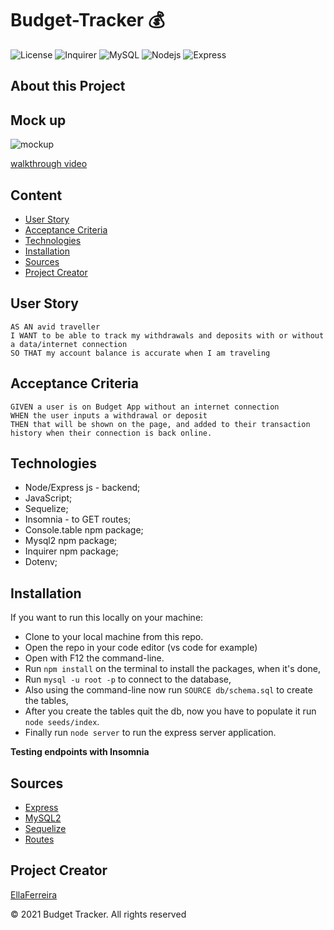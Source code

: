 # Budget-Tracker 💰 

![License](https://img.shields.io/github/license/EllaFerreira/Note-Taker)
![Inquirer](https://img.shields.io/badge/Package-Dotenv-red.svg)
![MySQL](https://img.shields.io/badge/AppWith-MySQL-purple.svg)
![Nodejs](https://img.shields.io/badge/AppWith-NodeJS-blue.svg)
![Express](https://img.shields.io/badge/AppWith-ExpressJS-orange.svg)

## About this Project

## Mock up

![mockup]()

[walkthrough video]()

## Content

- [User Story](#user-story)
- [Acceptance Criteria](#acceptance-criteria)
- [Technologies](#technologies)
- [Installation](#Installation)
- [Sources](#sources)
- [Project Creator](#project-creator)

## User Story
```
AS AN avid traveller
I WANT to be able to track my withdrawals and deposits with or without a data/internet connection
SO THAT my account balance is accurate when I am traveling

```
## Acceptance Criteria
```
GIVEN a user is on Budget App without an internet connection
WHEN the user inputs a withdrawal or deposit
THEN that will be shown on the page, and added to their transaction history when their connection is back online.
```


## Technologies

- Node/Express js - backend;
- JavaScript;
- Sequelize;
- Insomnia - to GET routes;
- Console.table npm package;
- Mysql2 npm package;
- Inquirer npm package;
- Dotenv;

## Installation
If you want to run this locally on your machine:

- Clone to your local machine from this repo.
- Open the repo in your code editor (vs code for example)
- Open with F12 the command-line.
- Run `npm install` on the terminal to install the packages, when it's done,
- Run `mysql -u root -p` to connect to the database,
- Also using the command-line now run `SOURCE db/schema.sql` to create the tables, 
- After you create the tables quit the db, now you have to populate it run `node seeds/index`.
- Finally run `node server` to run the express server application.

**Testing endpoints with Insomnia**


## Sources

- [Express](https://expressjs.com/en/starter/hello-world.html)
- [MySQL2](https://www.npmjs.com/package/mysql2)
- [Sequelize](https://www.npmjs.com/package/sequelize)
- [Routes](https://www.katalon.com/resources-center/blog/api-testing-tips/)

## Project Creator

[EllaFerreira](https://github.com/EllaFerreira)

© 2021 Budget Tracker. All rights reserved